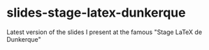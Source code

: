 # slides-stage-latex-dunkerque
Latest version of the slides I present at the famous "Stage LaTeX de Dunkerque"

